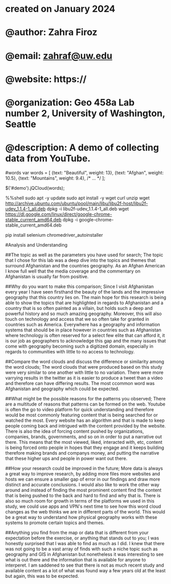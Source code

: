 # created on January 2024
# @author:          Zahra Firoz
# @email:           zahraf@uw.edu
# @website:         https://
# @organization:    Geo 458a Lab number 2, University of Washington, Seattle
# @description:     A demo of collecting data from YouTube.

#words
var words = [
  {text: "Beautiful", weight: 13},
  {text: "Afghan", weight: 10.5},
  {text: "Mountains", weight: 9.4},
  /* ... */
];

$('#demo').jQCloud(words);


%%shell
sudo apt -y update
sudo apt install -y wget curl unzip
wget http://archive.ubuntu.com/ubuntu/pool/main/libu/libu2f-host/libu2f-udev_1.1.4-1_all.deb
dpkg -i libu2f-udev_1.1.4-1_all.deb
wget https://dl.google.com/linux/direct/google-chrome-stable_current_amd64.deb
dpkg -i google-chrome-stable_current_amd64.deb

pip install selenium chromedriver_autoinstaller


#Analysis and Understanding

##The topic as well as the parameters you have used for search;
  The topic that I chose for this lab was a deep dive into the topics and themes that surround Afghanistan and the countries geography. As an Afghan American I know full well that the media coverage and the commentary on Afghanistan is usually far from positive.

##Why do you want to make this comparison;
  Since I visit Afghanistan every year I have seen firsthand the beauty of the lands and the impressive geography that this country lies on. The main hope for this research is being able to show the topics that are highlighted in regards to Afghanistan and a country that is so often painted as a villain, but holds such a deep and powerful history and so much amazing geography. Moreover, this will also touch on technology and access that we so often take for granted in countries such as America. Everywhere has a geography and information systems that should be in place however in countries such as Afghanistan where technology is often reserved for a select few elite that can afford it, it is our job as geographers to acknowledge this gap and the many issues that come with geography becoming such a digitized domain, especially in regards to communities with little to no access to technology. 

##Compare the word clouds and discuss the difference or similarity among the word clouds;
  The word clouds that were produced based on this study were very similar to one another with little to no variation. There were more varrying results in the twitter as it is easier to produce a tweet than a video and therefore can have differing results. The most ccommon word was Afghanistan and geography which could be expected.

##What might be the possible reasons for the patterns you observed;
  There are a multitude of reasons that patterns can be formed on the web. Youtube is often the go to video platform for quick understanding and therefore would be most commonly featuring content that is being searched for or watched the most. Every website has an algorithm and that is made to keep people coming back and intrigued with the content provided by the website. There is also the idea of forcing content pushed by organizations, companies, brands, governments, and so on in order to put a narrative out there. This means that the most viewed, liked, interacted with, etc, content is being forced onto people in hopes that they engage and it keeps building therefore making brands and companys money, and putting the narrative that these higher ups and people in power want out there. 

##How your research could be improved in the future;
  More data is always a great way to improve research, by adding more files more websites and hosts we can ensure a smaller gap of error in our findings and draw more distinct and accurate conclusions. I would also like to work the other way around and instead of finding the most prominent content find the content that is being pushed to the back and hard to find and why that is. There is also so much room for growth in terms of the platforms we used in this study, we could use apps and VPN's next time to see how this word cloud changes as the web thinks we are in different parts of the world. This would be a great way to understand how physical geography works with these systems to promote certain topics and themes. 
  
##Anything you find from the map or data that is different from your expectation before the exercise, or anything that stands out to you;
  I was honestly surprised that I was able to find as much as I did. I knew that there was not going to be a vast array of finds with such a niche topic such as geography and GIS in Afghanistan but nonetheless it was interesting to see what is out there and the information that is available for anyone to interperet. I am saddened to see that there is not as much recent study and available content as a lot of what was found way a few years old at the least but again, this was to be expected. 
